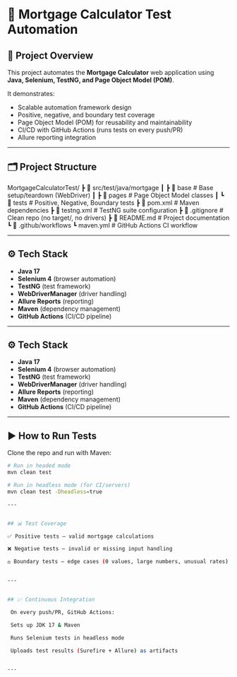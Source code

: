 # 🏡 Mortgage Calculator Test Automation


## 📖 Project Overview
This project automates the **Mortgage Calculator** web application using **Java, Selenium, TestNG, and Page Object Model (POM)**.  

It demonstrates:
- Scalable automation framework design  
- Positive, negative, and boundary test coverage  
- Page Object Model (POM) for reusability and maintainability  
- CI/CD with GitHub Actions (runs tests on every push/PR)  
- Allure reporting integration  

---

## 🗂 Project Structure


MortgageCalculatorTest/
┣ 📂 src/test/java/mortgage
┃ ┣ 📂 base # Base setup/teardown (WebDriver)
┃ ┣ 📂 pages # Page Object Model classes
┃ ┗ 📂 tests # Positive, Negative, Boundary tests
┣ 📄 pom.xml # Maven dependencies
┣ 📄 testng.xml # TestNG suite configuration
┣ 📄 .gitignore # Clean repo (no target/, no drivers)
┣ 📄 README.md # Project documentation
┗ 📂 .github/workflows
┗ maven.yml # GitHub Actions CI workflow





---

## ⚙️ Tech Stack
- **Java 17**  
- **Selenium 4** (browser automation)  
- **TestNG** (test framework)  
- **WebDriverManager** (driver handling)  
- **Allure Reports** (reporting)  
- **Maven** (dependency management)  
- **GitHub Actions** (CI/CD pipeline)  

---



## ⚙️ Tech Stack
- **Java 17**  
- **Selenium 4** (browser automation)  
- **TestNG** (test framework)  
- **WebDriverManager** (driver handling)  
- **Allure Reports** (reporting)  
- **Maven** (dependency management)  
- **GitHub Actions** (CI/CD pipeline)  

---

## ▶️ How to Run Tests
Clone the repo and run with Maven:

```bash
# Run in headed mode
mvn clean test

# Run in headless mode (for CI/servers)
mvn clean test -Dheadless=true

---


## 📊 Test Coverage

✅ Positive tests – valid mortgage calculations

❌ Negative tests – invalid or missing input handling

⚖️ Boundary tests – edge cases (0 values, large numbers, unusual rates)


---


## 📈 Continuous Integration

 On every push/PR, GitHub Actions:

 Sets up JDK 17 & Maven

 Runs Selenium tests in headless mode

 Uploads test results (Surefire + Allure) as artifacts


---
